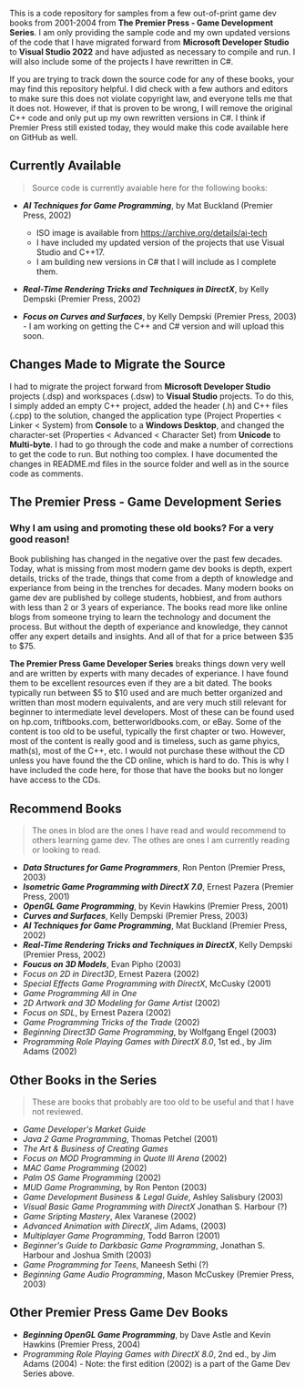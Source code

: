 This is a code repository for samples from a few out-of-print game dev books from 2001-2004 from **The Premier Press - Game Development Series**. I am only providing the sample code and my own updated versions of the code that I have migrated forward from **Microsoft Developer Studio** to **Visual Studio 2022** and have adjusted as necessary to compile and run. I will also include some of the projects I have rewritten in C#. 

If you are trying to track down the source code for any of these books, your may find this repository helpful. I did check with a few authors and editors to make sure this does not violate copyright law, and everyone tells me that it does not. However, if that is proven to be wrong, I will remove the original C++ code and only put up my own rewritten versions in C#. I think if Premier Press still existed today, they would make this code available here on GitHub as well. 

## Currently Available
> Source code is currently avaiable here for the following books:

- _**AI Techniques for Game Programming**_, by Mat Buckland (Premier Press, 2002)
  - ISO image is available from https://archive.org/details/ai-tech  
  - I have included my updated version of the projects that use Visual Studio and C++17.
  - I am building new versions in C# that I will include as I complete them.
    
- _**Real-Time Rendering Tricks and Techniques in DirectX**_, by Kelly Dempski (Premier Press, 2002)

- _**Focus on Curves and Surfaces**_, by Kelly Dempski (Premier Press, 2003) - I am working on getting the C++ and C# version and will upload this soon. 
  
## Changes Made to Migrate the Source
I had to migrate the project forward from **Microsoft Developer Studio** projects (.dsp) and workspaces (.dsw) to **Visual Studio** projects. To do this, I simply added an empty C++ project, added the header (.h) and C++ files (.cpp) to the solution, changed the application type (Project Properties < Linker < System) from **Console** to a **Windows Desktop**, and changed the character-set (Properties < Advanced < Character Set) from **Unicode** to **Multi-byte**. I had to go through the code and make a number of corrections to get the code to run. But nothing too complex. I have documented the changes in README.md files in the source folder and well as in the source code as comments.   

## The Premier Press - Game Development Series

### Why I am using and promoting these old books? For a very good reason!
Book publishing has changed in the negative over the past few decades. Today, what is missing from most modern game dev books is depth, expert details, tricks of the trade, things that come from a depth of knowledge and experiance from being in the trenches for decades. Many modern books on game dev are published by college students, hobbiest, and from authors with less than 2 or 3 years of experiance. The books read more like online blogs from someone trying to learn the technology and document the process. But without the depth of experiance and knowledge, they cannot offer any expert details and insights. And all of that for a price between $35 to $75.     

**The Premier Press Game Developer Series** breaks things down very well and are written by experts with many decades of experiance. I have found them to be excellent resources even if they are a bit dated. The books typically run between $5 to $10 used and are much better organized and written than most modern equivalents, and are very much still relevant for beginner to intermediate level developers. Most of these can be found used on hp.com, triftbooks.com, betterworldbooks.com, or eBay. Some of the content is too old to be useful, typically the first chapter or two. However, most of the content is really good and is timeless, such as game phyics, math(s), most of the C++, etc. I would not purchase these without the CD unless you have found the the CD online, which is hard to do. This is why I have included the code here, for those that have the books but no longer have access to the CDs. 

## Recommend Books
> The ones in blod are the ones I have read and would recommend to others learning game dev. The othes are ones I am currently reading or looking to read.
- _**Data Structures for Game Programmers**_, Ron Penton (Premier Press, 2003)
- _**Isometric Game Programming with DirectX 7.0**_, Ernest Pazera (Premier Press, 2001)
- _**OpenGL Game Programming**_, by Kevin Hawkins (Premier Press, 2001)
- _**Curves and Surfaces**_, Kelly Dempski (Premier Press, 2003)
- _**AI Techniques for Game Programming**_, Mat Buckland (Premier Press, 2002)
- _**Real-Time Rendering Tricks and Techniques in DirectX**_, Kelly Dempski (Premier Press, 2002)
- _**Foucus on 3D Models**_, Evan Pipho (2003)
- _Focus on 2D in Direct3D_, Ernest Pazera (2002)
- _Special Effects Game Programming with DirectX_, McCusky (2001)
- _Game Programming All in One_
- _2D Artwork and 3D Modeling for Game Artist_ (2002)
- _Focus on SDL_, by Ernest Pazera (2002)
- _Game Programming Tricks of the Trade_ (2002)
- _Beginning Direct3D Game Programming_, by Wolfgang Engel (2003)
- _Programming Role Playing Games with DirectX 8.0_, 1st ed., by Jim Adams (2002)

## Other Books in the Series
> These are books that probably are too old to be useful and that I have not reviewed.
- _Game Developer's Market Guide_
- _Java 2 Game Programming_, Thomas Petchel (2001)
- _The Art & Business of Creating Games_
- _Focus on MOD Programming in Quote III Arena_ (2002)
- _MAC Game Programming_ (2002)
- _Palm OS Game Programming_ (2002)
- _MUD Game Programming_, by Ron Penton (2003)  
- _Game Development Business & Legal Guide_, Ashley Salisbury (2003)
- _Visual Basic Game Programming with DirectX_ Jonathan S. Harbour (?)
- _Game Sripting Mastery_, Alex Varanese (2002)
- _Advanced Animation with DirectX_, Jim Adams, (2003)
- _Multiplayer Game Programming_, Todd Barron (2001)
- _Beginner's Guide to Darkbasic Game Programming_, Jonathan S. Harbour and Joshua Smith (2003)
- _Game Programming for Teens_, Maneesh Sethi (?)
- _Beginning Game Audio Programming_, Mason McCuskey (Premier Press, 2003)
  
## Other Premier Press Game Dev Books
- _**Beginning OpenGL Game Programming**_, by Dave Astle and Kevin Hawkins (Premier Press, 2004)
- _Programming Role Playing Games with DirectX 8.0_, 2nd ed., by Jim Adams (2004) - Note: the first edition (2002) is a part of the Game Dev Series above.

